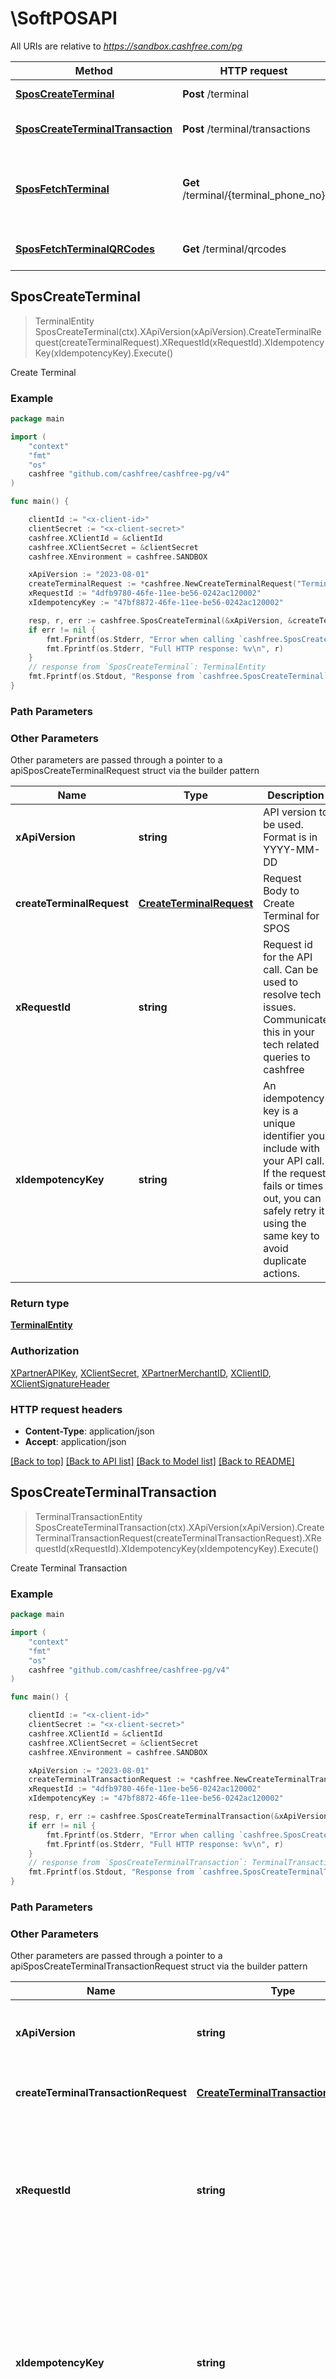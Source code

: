 # \SoftPOSAPI

All URIs are relative to *https://sandbox.cashfree.com/pg*

Method | HTTP request | Description
------------- | ------------- | -------------
[**SposCreateTerminal**](SoftPOSAPI.md#SposCreateTerminal) | **Post** /terminal | Create Terminal
[**SposCreateTerminalTransaction**](SoftPOSAPI.md#SposCreateTerminalTransaction) | **Post** /terminal/transactions | Create Terminal Transaction
[**SposFetchTerminal**](SoftPOSAPI.md#SposFetchTerminal) | **Get** /terminal/{terminal_phone_no} | Get terminal status using phone number
[**SposFetchTerminalQRCodes**](SoftPOSAPI.md#SposFetchTerminalQRCodes) | **Get** /terminal/qrcodes | Fetch Terminal QR Codes



## SposCreateTerminal

> TerminalEntity SposCreateTerminal(ctx).XApiVersion(xApiVersion).CreateTerminalRequest(createTerminalRequest).XRequestId(xRequestId).XIdempotencyKey(xIdempotencyKey).Execute()

Create Terminal



### Example

```go
package main

import (
    "context"
    "fmt"
    "os"
    cashfree "github.com/cashfree/cashfree-pg/v4"
)

func main() {

    clientId := "<x-client-id>"
	clientSecret := "<x-client-secret>"
	cashfree.XClientId = &clientId
	cashfree.XClientSecret = &clientSecret
	cashfree.XEnvironment = cashfree.SANDBOX

    xApiVersion := "2023-08-01" 
    createTerminalRequest := *cashfree.NewCreateTerminalRequest("TerminalId_example", "TerminalPhoneNo_example", "TerminalName_example", "TerminalEmail_example", "TerminalType_example") 
    xRequestId := "4dfb9780-46fe-11ee-be56-0242ac120002" 
    xIdempotencyKey := "47bf8872-46fe-11ee-be56-0242ac120002" 

    resp, r, err := cashfree.SposCreateTerminal(&xApiVersion, &createTerminalRequest, &xRequestId, &xIdempotencyKey, nil)
    if err != nil {
        fmt.Fprintf(os.Stderr, "Error when calling `cashfree.SposCreateTerminal``: %v\n", err)
        fmt.Fprintf(os.Stderr, "Full HTTP response: %v\n", r)
    }
    // response from `SposCreateTerminal`: TerminalEntity
    fmt.Fprintf(os.Stdout, "Response from `cashfree.SposCreateTerminal`: %v\n", resp)
}
```

### Path Parameters



### Other Parameters

Other parameters are passed through a pointer to a apiSposCreateTerminalRequest struct via the builder pattern


Name | Type | Description  | Notes
------------- | ------------- | ------------- | -------------
 **xApiVersion** | **string** | API version to be used. Format is in YYYY-MM-DD | [default to &quot;2023-08-01&quot;]
 **createTerminalRequest** | [**CreateTerminalRequest**](CreateTerminalRequest.md) | Request Body to Create Terminal for SPOS | 
 **xRequestId** | **string** | Request id for the API call. Can be used to resolve tech issues. Communicate this in your tech related queries to cashfree | 
 **xIdempotencyKey** | **string** | An idempotency key is a unique identifier you include with your API call. If the request fails or times out, you can safely retry it using the same key to avoid duplicate actions.   | 

### Return type

[**TerminalEntity**](TerminalEntity.md)

### Authorization

[XPartnerAPIKey](../README.md#XPartnerAPIKey), [XClientSecret](../README.md#XClientSecret), [XPartnerMerchantID](../README.md#XPartnerMerchantID), [XClientID](../README.md#XClientID), [XClientSignatureHeader](../README.md#XClientSignatureHeader)

### HTTP request headers

- **Content-Type**: application/json
- **Accept**: application/json

[[Back to top]](#) [[Back to API list]](../README.md#documentation-for-api-endpoints)
[[Back to Model list]](../README.md#documentation-for-models)
[[Back to README]](../README.md)


## SposCreateTerminalTransaction

> TerminalTransactionEntity SposCreateTerminalTransaction(ctx).XApiVersion(xApiVersion).CreateTerminalTransactionRequest(createTerminalTransactionRequest).XRequestId(xRequestId).XIdempotencyKey(xIdempotencyKey).Execute()

Create Terminal Transaction



### Example

```go
package main

import (
    "context"
    "fmt"
    "os"
    cashfree "github.com/cashfree/cashfree-pg/v4"
)

func main() {

    clientId := "<x-client-id>"
	clientSecret := "<x-client-secret>"
	cashfree.XClientId = &clientId
	cashfree.XClientSecret = &clientSecret
	cashfree.XEnvironment = cashfree.SANDBOX

    xApiVersion := "2023-08-01" 
    createTerminalTransactionRequest := *cashfree.NewCreateTerminalTransactionRequest("CfOrderId_example", "PaymentMethod_example") 
    xRequestId := "4dfb9780-46fe-11ee-be56-0242ac120002" 
    xIdempotencyKey := "47bf8872-46fe-11ee-be56-0242ac120002" 

    resp, r, err := cashfree.SposCreateTerminalTransaction(&xApiVersion, &createTerminalTransactionRequest, &xRequestId, &xIdempotencyKey, nil)
    if err != nil {
        fmt.Fprintf(os.Stderr, "Error when calling `cashfree.SposCreateTerminalTransaction``: %v\n", err)
        fmt.Fprintf(os.Stderr, "Full HTTP response: %v\n", r)
    }
    // response from `SposCreateTerminalTransaction`: TerminalTransactionEntity
    fmt.Fprintf(os.Stdout, "Response from `cashfree.SposCreateTerminalTransaction`: %v\n", resp)
}
```

### Path Parameters



### Other Parameters

Other parameters are passed through a pointer to a apiSposCreateTerminalTransactionRequest struct via the builder pattern


Name | Type | Description  | Notes
------------- | ------------- | ------------- | -------------
 **xApiVersion** | **string** | API version to be used. Format is in YYYY-MM-DD | [default to &quot;2023-08-01&quot;]
 **createTerminalTransactionRequest** | [**CreateTerminalTransactionRequest**](CreateTerminalTransactionRequest.md) | Request body to create a terminal transaction | 
 **xRequestId** | **string** | Request id for the API call. Can be used to resolve tech issues. Communicate this in your tech related queries to cashfree | 
 **xIdempotencyKey** | **string** | An idempotency key is a unique identifier you include with your API call. If the request fails or times out, you can safely retry it using the same key to avoid duplicate actions.   | 

### Return type

[**TerminalTransactionEntity**](TerminalTransactionEntity.md)

### Authorization

[XPartnerAPIKey](../README.md#XPartnerAPIKey), [XClientSecret](../README.md#XClientSecret), [XPartnerMerchantID](../README.md#XPartnerMerchantID), [XClientID](../README.md#XClientID), [XClientSignatureHeader](../README.md#XClientSignatureHeader)

### HTTP request headers

- **Content-Type**: application/json
- **Accept**: application/json

[[Back to top]](#) [[Back to API list]](../README.md#documentation-for-api-endpoints)
[[Back to Model list]](../README.md#documentation-for-models)
[[Back to README]](../README.md)


## SposFetchTerminal

> TerminalEntity SposFetchTerminal(ctx, terminalPhoneNo).XApiVersion(xApiVersion).XRequestId(xRequestId).XIdempotencyKey(xIdempotencyKey).Execute()

Get terminal status using phone number



### Example

```go
package main

import (
    "context"
    "fmt"
    "os"
    cashfree "github.com/cashfree/cashfree-pg/v4"
)

func main() {

    clientId := "<x-client-id>"
	clientSecret := "<x-client-secret>"
	cashfree.XClientId = &clientId
	cashfree.XClientSecret = &clientSecret
	cashfree.XEnvironment = cashfree.SANDBOX

    xApiVersion := "2023-08-01" 
    terminalPhoneNo := "6309291183" 
    xRequestId := "4dfb9780-46fe-11ee-be56-0242ac120002" 
    xIdempotencyKey := "47bf8872-46fe-11ee-be56-0242ac120002" 

    resp, r, err := cashfree.SposFetchTerminal(&xApiVersion, &terminalPhoneNo, &xRequestId, &xIdempotencyKey, nil)
    if err != nil {
        fmt.Fprintf(os.Stderr, "Error when calling `cashfree.SposFetchTerminal``: %v\n", err)
        fmt.Fprintf(os.Stderr, "Full HTTP response: %v\n", r)
    }
    // response from `SposFetchTerminal`: TerminalEntity
    fmt.Fprintf(os.Stdout, "Response from `cashfree.SposFetchTerminal`: %v\n", resp)
}
```

### Path Parameters


Name | Type | Description  | Notes
------------- | ------------- | ------------- | -------------
**ctx** | **context.Context** | context for authentication, logging, cancellation, deadlines, tracing, etc.
**terminalPhoneNo** | **string** | The terminal for which you want to view the order details. | 

### Other Parameters

Other parameters are passed through a pointer to a apiSposFetchTerminalRequest struct via the builder pattern


Name | Type | Description  | Notes
------------- | ------------- | ------------- | -------------
 **xApiVersion** | **string** | API version to be used. Format is in YYYY-MM-DD | [default to &quot;2023-08-01&quot;]

 **xRequestId** | **string** | Request id for the API call. Can be used to resolve tech issues. Communicate this in your tech related queries to cashfree | 
 **xIdempotencyKey** | **string** | An idempotency key is a unique identifier you include with your API call. If the request fails or times out, you can safely retry it using the same key to avoid duplicate actions.   | 

### Return type

[**TerminalEntity**](TerminalEntity.md)

### Authorization

[XPartnerAPIKey](../README.md#XPartnerAPIKey), [XClientSecret](../README.md#XClientSecret), [XPartnerMerchantID](../README.md#XPartnerMerchantID), [XClientID](../README.md#XClientID), [XClientSignatureHeader](../README.md#XClientSignatureHeader)

### HTTP request headers

- **Content-Type**: Not defined
- **Accept**: application/json

[[Back to top]](#) [[Back to API list]](../README.md#documentation-for-api-endpoints)
[[Back to Model list]](../README.md#documentation-for-models)
[[Back to README]](../README.md)


## SposFetchTerminalQRCodes

> []FetchTerminalQRCodesEntity SposFetchTerminalQRCodes(ctx).XApiVersion(xApiVersion).TerminalPhoneNo(terminalPhoneNo).CfTerminalId(cfTerminalId).XRequestId(xRequestId).XIdempotencyKey(xIdempotencyKey).Execute()

Fetch Terminal QR Codes



### Example

```go
package main

import (
    "context"
    "fmt"
    "os"
    cashfree "github.com/cashfree/cashfree-pg/v4"
)

func main() {

    clientId := "<x-client-id>"
	clientSecret := "<x-client-secret>"
	cashfree.XClientId = &clientId
	cashfree.XClientSecret = &clientSecret
	cashfree.XEnvironment = cashfree.SANDBOX

    xApiVersion := "2023-08-01" 
    terminalPhoneNo := "9876543214" 
    cfTerminalId := "123344" 
    xRequestId := "4dfb9780-46fe-11ee-be56-0242ac120002" 
    xIdempotencyKey := "47bf8872-46fe-11ee-be56-0242ac120002" 

    resp, r, err := cashfree.SposFetchTerminalQRCodes(&xApiVersion, &terminalPhoneNo, &cfTerminalId, &xRequestId, &xIdempotencyKey, nil)
    if err != nil {
        fmt.Fprintf(os.Stderr, "Error when calling `cashfree.SposFetchTerminalQRCodes``: %v\n", err)
        fmt.Fprintf(os.Stderr, "Full HTTP response: %v\n", r)
    }
    // response from `SposFetchTerminalQRCodes`: []FetchTerminalQRCodesEntity
    fmt.Fprintf(os.Stdout, "Response from `cashfree.SposFetchTerminalQRCodes`: %v\n", resp)
}
```

### Path Parameters



### Other Parameters

Other parameters are passed through a pointer to a apiSposFetchTerminalQRCodesRequest struct via the builder pattern


Name | Type | Description  | Notes
------------- | ------------- | ------------- | -------------
 **xApiVersion** | **string** | API version to be used. Format is in YYYY-MM-DD | [default to &quot;2023-08-01&quot;]
 **terminalPhoneNo** | **string** | Phone number assigned to the terminal. Required if you are not providing the cf_terminal_id in the request. | 
 **cfTerminalId** | **string** | Cashfree terminal id for which you want to get staticQRs. Required if you are not providing the terminal_phone_number in the request. | 
 **xRequestId** | **string** | Request id for the API call. Can be used to resolve tech issues. Communicate this in your tech related queries to cashfree | 
 **xIdempotencyKey** | **string** | An idempotency key is a unique identifier you include with your API call. If the request fails or times out, you can safely retry it using the same key to avoid duplicate actions.   | 

### Return type

[**[]FetchTerminalQRCodesEntity**](FetchTerminalQRCodesEntity.md)

### Authorization

[XPartnerAPIKey](../README.md#XPartnerAPIKey), [XClientSecret](../README.md#XClientSecret), [XPartnerMerchantID](../README.md#XPartnerMerchantID), [XClientID](../README.md#XClientID), [XClientSignatureHeader](../README.md#XClientSignatureHeader)

### HTTP request headers

- **Content-Type**: Not defined
- **Accept**: application/json

[[Back to top]](#) [[Back to API list]](../README.md#documentation-for-api-endpoints)
[[Back to Model list]](../README.md#documentation-for-models)
[[Back to README]](../README.md)


